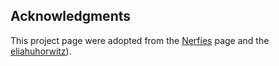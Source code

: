 ## Acknowledgments
This project page were adopted from the [Nerfies](https://nerfies.github.io/) page and the [eliahuhorwitz](https://github.com/eliahuhorwitz/Academic-project-page-template)).
